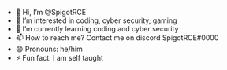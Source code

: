 - 👋 Hi, I’m @SpigotRCE
- 👀 I’m interested in coding, cyber security, gaming
- 🌱 I’m currently learning coding and cyber security
- 📫 How to reach me? Contact me on discord SpigotRCE#0000
- 😄 Pronouns: he/him
- ⚡ Fun fact: I am self taught

<!---
SpigotRCE/SpigotRCE is a ✨ special ✨ repository because its `README.md` (this file) appears on your GitHub profile.
You can click the Preview link to take a look at your changes.
--->
